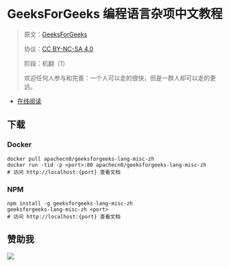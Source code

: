 # GeeksForGeeks 编程语言杂项中文教程

> 原文：[GeeksForGeeks](https://geeksforgeeks.org/)
> 
> 协议：[CC BY-NC-SA 4.0](http://creativecommons.org/licenses/by-nc-sa/4.0/)
> 
> 阶段：机翻（1）
> 
> 欢迎任何人参与和完善：一个人可以走的很快，但是一群人却可以走的更远。

* [在线阅读](https://g4g-langmisc.flygon.net)
## 下载

### Docker

```
docker pull apachecn0/geeksforgeeks-lang-misc-zh
docker run -tid -p <port>:80 apachecn0/geeksforgeeks-lang-misc-zh
# 访问 http://localhost:{port} 查看文档
```

### NPM

```
npm install -g geeksforgeeks-lang-misc-zh
geeksforgeeks-lang-misc-zh <port>
# 访问 http://localhost:{port} 查看文档
```

## 赞助我

![](https://img-blog.csdnimg.cn/20200112005920729.png)

